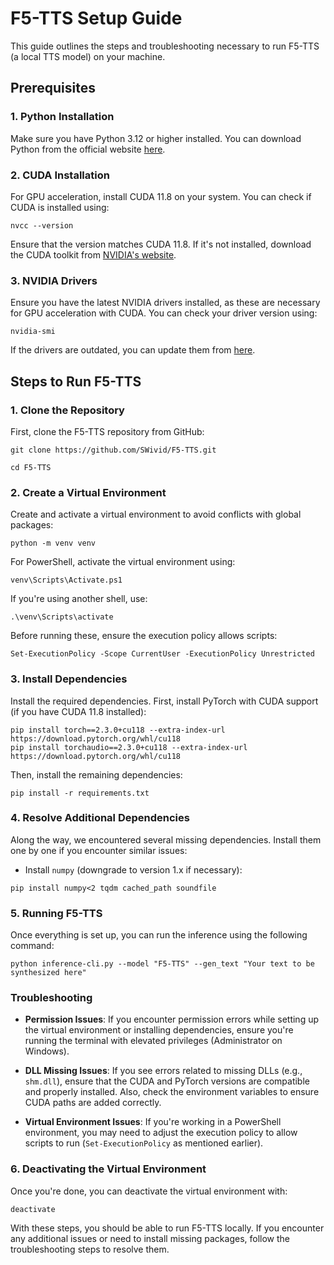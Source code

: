 # F5-TTS Setup Guide

This guide outlines the steps and troubleshooting necessary to run F5-TTS (a local TTS model) on your machine.

## Prerequisites

### 1. **Python Installation**

Make sure you have Python 3.12 or higher installed. You can download Python from the official website [here](https://www.python.org/downloads/).

### 2. **CUDA Installation**

For GPU acceleration, install CUDA 11.8 on your system. You can check if CUDA is installed using:

```
nvcc --version
```

Ensure that the version matches CUDA 11.8. If it's not installed, download the CUDA toolkit from [NVIDIA's website](https://developer.nvidia.com/cuda-downloads).

### 3. **NVIDIA Drivers**

Ensure you have the latest NVIDIA drivers installed, as these are necessary for GPU acceleration with CUDA. You can check your driver version using:

```
nvidia-smi
```

If the drivers are outdated, you can update them from [here](https://www.nvidia.com/Download/index.aspx).

## Steps to Run F5-TTS

### 1. **Clone the Repository**

First, clone the F5-TTS repository from GitHub:

```
git clone https://github.com/SWivid/F5-TTS.git

cd F5-TTS
```

### 2. **Create a Virtual Environment**

Create and activate a virtual environment to avoid conflicts with global packages:

```
python -m venv venv
```

For PowerShell, activate the virtual environment using:

```
venv\Scripts\Activate.ps1
```

If you're using another shell, use:

```
.\venv\Scripts\activate
```

Before running these, ensure the execution policy allows scripts:

```
Set-ExecutionPolicy -Scope CurrentUser -ExecutionPolicy Unrestricted
```

### 3. **Install Dependencies**

Install the required dependencies. First, install PyTorch with CUDA support (if you have CUDA 11.8 installed):

```
pip install torch==2.3.0+cu118 --extra-index-url https://download.pytorch.org/whl/cu118
pip install torchaudio==2.3.0+cu118 --extra-index-url https://download.pytorch.org/whl/cu118
```

Then, install the remaining dependencies:

```
pip install -r requirements.txt
```

### 4. **Resolve Additional Dependencies**

Along the way, we encountered several missing dependencies. Install them one by one if you encounter similar issues:

- Install `numpy` (downgrade to version 1.x if necessary):

```
pip install numpy<2 tqdm cached_path soundfile
```

### 5. **Running F5-TTS**

Once everything is set up, you can run the inference using the following command:

```
python inference-cli.py --model "F5-TTS" --gen_text "Your text to be synthesized here"
```

### Troubleshooting

- **Permission Issues**: If you encounter permission errors while setting up the virtual environment or installing dependencies, ensure you're running the terminal with elevated privileges (Administrator on Windows).

- **DLL Missing Issues**: If you see errors related to missing DLLs (e.g., `shm.dll`), ensure that the CUDA and PyTorch versions are compatible and properly installed. Also, check the environment variables to ensure CUDA paths are added correctly.

- **Virtual Environment Issues**: If you're working in a PowerShell environment, you may need to adjust the execution policy to allow scripts to run (`Set-ExecutionPolicy` as mentioned earlier).

### 6. **Deactivating the Virtual Environment**

Once you're done, you can deactivate the virtual environment with:

```
deactivate
```

With these steps, you should be able to run F5-TTS locally. If you encounter any additional issues or need to install missing packages, follow the troubleshooting steps to resolve them.

